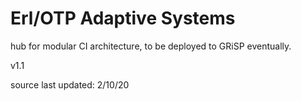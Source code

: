# Erl/OTP Adaptive Systems
<p> hub for modular CI architecture, to be deployed to GRiSP eventually.<p\>
<p> v1.1 <p\>
<p> source last updated: 2/10/20 <p\>
